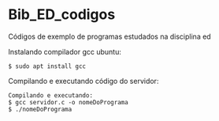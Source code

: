 # Bib_ED_codigos
Códigos de exemplo de programas estudados na disciplina ed

Instalando compilador gcc ubuntu:

```
$ sudo apt install gcc

```

Compilando e executando código do servidor:

```
Compilando e executando:
$ gcc servidor.c -o nomeDoPrograma
$ ./nomeDoPrograma
```
